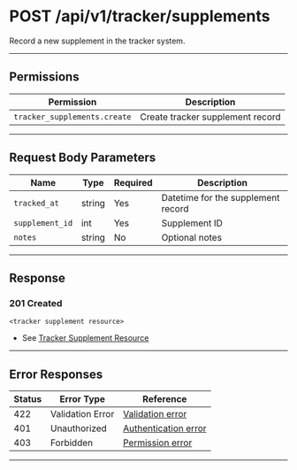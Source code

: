 # POST /api/v1/tracker/supplements

Record a new supplement in the tracker system.


---

## Permissions
| Permission                      | Description                      |
|----------------------------------|----------------------------------|
| `tracker_supplements.create`     | Create tracker supplement record |

---

## Request Body Parameters
| Name             | Type    | Required | Description                                 |
|------------------|---------|----------|---------------------------------------------|
| `tracked_at`     | string  | Yes      | Datetime for the supplement record          |
| `supplement_id`  | int     | Yes      | Supplement ID                              |
| `notes`          | string  | No       | Optional notes                              |

---

## Response

### 201 Created
```
<tracker supplement resource>
```
- See [Tracker Supplement Resource](tracker_supplement_resource.md)

---

## Error Responses
| Status | Error Type         | Reference                                                      |
|--------|--------------------|----------------------------------------------------------------|
| 422    | Validation Error   | [Validation error](../../_globals/validation-errors.md)         |
| 401    | Unauthorized       | [Authentication error](../../_globals/authentication-errors.md) |
| 403    | Forbidden          | [Permission error](../../_globals/permission-errors.md)         |

---
